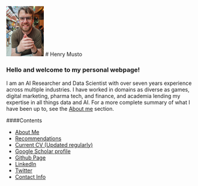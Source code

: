 
<img src="./assets/henry.jpg" width="100" alt = henry>
# Henry Musto

### Hello and welcome to my personal webpage!

I am an AI Researcher and Data Scientist with over seven years experience across multiple industries. I have worked in domains as diverse as games, digital marketing, pharma tech, and finance, and academia lending my expertise in all things data and AI. For a more complete summary of what I have been up to, see the [About me](about_me.md) section.

####Contents

* [About Me](about_me.md)
* [Recommendations](recommendations.md)
* [Current CV (Updated regularly)](henry_musto_cv.md)
* [Google Scholar profile](https://scholar.google.com/citations?user=6FbbF6cAAAAJ&hl=en&oi=ao)
* [Github Page](https://github.com/musto101)
* [LinkedIn](https://www.linkedin.com/in/henry-musto-63352441/)
* [Twitter](https://twitter.com/HenryMusto)
* [Contact Info](contact_info.md)








